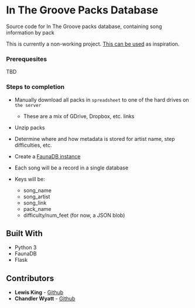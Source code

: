 # In The Groove Packs Database
Source code for In The Groove packs database, containing song information by pack

This is currently a non-working project. [This can be used](https://search.stepmaniaonline.net/) as inspiration.

### Prerequesites
TBD

### Steps to completion

* Manually download all packs in `spreadsheet` to one of the hard drives on `the server`
	* These are a mix of GDrive, Dropbox, etc. links

* Unzip packs

* Determine where and how metadata is stored for artist name, step difficulties, etc.

* Create a [FaunaDB instance](https://dashboard.fauna.com/)

* Each song will be a record in a single database

* Keys will be:
	* song_name
	* song_artist
	* song_link
	* pack_name
	* difficulty/num_feet (for now, a JSON blob)


## Built With

* Python 3
* FaunaDB
* Flask

## Contributors

* **Lewis King** - [Github](https://github.com/lewisisgood)
* **Chandler Wyatt** - [Github](https://github.com/chandlerwyatt)
